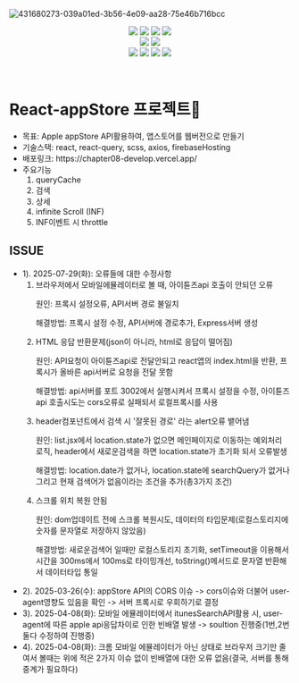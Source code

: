![431680273-039a01ed-3b56-4e09-aa28-75e46b716bcc](https://github.com/user-attachments/assets/81ca9bc3-dcfa-4392-871f-c633f1590bfb)
<p align="center">
  <img src="https://img.shields.io/badge/React-20232A?style=for-the-badge&logo=react&logoColor=61DAFB">
  <img src="https://img.shields.io/badge/JavaScript-F7DF1E?style=for-the-badge&logo=JavaScript&logoColor=white">
  <img src="https://img.shields.io/badge/HTML5-E34F26?style=for-the-badge&logo=html5&logoColor=white">
  <img src="https://camo.githubusercontent.com/f538d9a749f7c49325cb8264739fecac0280f8ff1375937e7095737ef97d9048/68747470733a2f2f696d672e736869656c64732e696f2f62616467652f2d526561637425323051756572792d4646343135343f7374796c653d666f722d7468652d6261646765266c6f676f3d72656163742532307175657279266c6f676f436f6c6f723d7768697465">
  <br>
  <img src="https://img.shields.io/badge/React_Router-CA4245?style=for-the-badge&logo=react-router&logoColor=white">
  <img src="https://img.shields.io/badge/CSS-239120?&style=for-the-badge&logo=css3&logoColor=white">
  <br>
  <img src="https://img.shields.io/badge/GitHub-100000?style=for-the-badge&logo=github&logoColor=white">
  <img src="https://img.shields.io/badge/npm-CB3837?style=for-the-badge&logo=npm&logoColor=white">
  <img src="https://img.shields.io/badge/Figma-F24E1E?style=for-the-badge&logo=figma&logoColor=white">
  <img src="https://img.shields.io/badge/Notion-000000?style=for-the-badge&logo=notion&logoColor=white">
</p>
<br>
<p align="center">
   <h1><strong>React-appStore 프로젝트</strong>🛒</h1>

  <ul>
    <li><span>목표: Apple appStore API활용하여, 앱스토어를 웹버전으로 만들기</span></li>
    <li><span>기술스택: react, react-query, scss, axios, firebaseHosting</li>
    <li><span>배포링크: https://chapter08-develop.vercel.app/</span></li>
    <li>
      <span>주요기능</span>
      <ol>
        <li>queryCache</li>
        <li>검색</li>
        <li>상세</li>
        <li>infinite Scroll (INF)</li>
        <li>INF이벤트 시 throttle</li>
      </ol>
    </li>
  </ul>

  <h2>ISSUE</h2>
  <ul>
    <li>
      <span>1). 2025-07-29(화): 오류들에 대한 수정사항</span>
      <ol>
        <li>
          <span>브라우저에서 모바일에뮬레이터로 볼 때, 아이튠즈api 호출이 안되던 오류</span>
          <p>원인: 프록시 설정오류, API서버 경로 불일치</p>
          <p>해결방법: 프록시 설정 수정, API서버에 경로추가, Express서버 생성</p>
        </li>
        <li>
          <span>HTML 응답 반환문제(json이 아니라, html로 응답이 떨어짐)</span>
          <p>원인: API요청이 아이튠즈api로 전달안되고 react앱의 index.html을 반환, 프록시가 올바른 api서버로 요청을 전달 못함</p>
          <p>해결방법: api서버를 포트 3002에서 실행시켜서 프록시 설정을 수정, 아이튠즈api 호출시도는 cors오류로 실패되서 로컬프록시를 사용</p>
        </li>
        <li>
          <span>header컴포넌트에서 검색 시 '잘못된 경로' 라는 alert오류 뱉어냄</span>
          <p>원인: list.jsx에서 location.state가 없으면 메인페이지로 이동하는 예외처리 로직,  header에서 새로운검색을 하면 location.state가 초기화 되서 오류발생</p>
          <p>해결방법: location.date가 없거나, location.state에 searchQuery가 없거나 그리고 현재 검색어가 없음이라는 조건을 추가(총3가지 조건)</p>
        </li>
        <li>
          <span>스크롤 위치 복원 안됨</span>
          <p>원인: dom업데이트 전에 스크롤 복원시도, 데이터의 타입문제(로컬스토리지에 숫자를 문자열로 저장하지 않았음)</p>
          <p>해결방법: 새로운검색어 일때만 로컬스토리지 초기화, setTimeout을 이용해서 시간을 300ms에서 100ms로 타이밍개선, toString()메서드로 문자열 반환해서 데이터타입 통일</p>
        </li>
      </ol>
    </li>
    <li><span>2). 2025-03-26(수): appStore API의 CORS 이슈 -> cors이슈와 더불어 user-agent영향도 있음을 확인 -> 서버 프록시로 우회하기로 결정</li>
    <li><span>3). 2025-04-08(화): 모바일 에뮬레이터에서 itunesSearchAPI활용 시, user-agent에 따른 apple api응답차이로 인한 빈배열 발생 -> soultion 진행중(1번,2번 둘다 수정하여 진행중)</li>
    <li><span>4). 2025-04-08(화): 크롬 모바일 에뮬레이터가 아닌 상태로 브라우저 크기만 줄여서 볼때는 위에 적은 2가지 이슈 없이 빈배열에 대한 오류 없음(결국, 서버를 통해 중계가 필요하다)</li>
  </ul>
